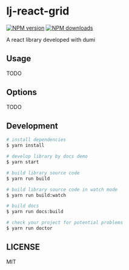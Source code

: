 # lj-react-grid

[![NPM version](https://img.shields.io/npm/v/lj-react-grid.svg?style=flat)](https://npmjs.org/package/lj-react-grid)
[![NPM downloads](http://img.shields.io/npm/dm/lj-react-grid.svg?style=flat)](https://npmjs.org/package/lj-react-grid)

A react library developed with dumi

## Usage

TODO

## Options

TODO

## Development

```bash
# install dependencies
$ yarn install

# develop library by docs demo
$ yarn start

# build library source code
$ yarn run build

# build library source code in watch mode
$ yarn run build:watch

# build docs
$ yarn run docs:build

# check your project for potential problems
$ yarn run doctor
```

## LICENSE

MIT
